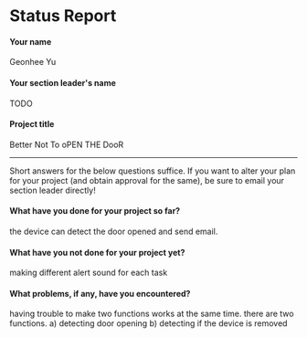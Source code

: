 # Status Report

#### Your name

Geonhee Yu

#### Your section leader's name

TODO

#### Project title

Better Not To oPEN THE DooR


***

Short answers for the below questions suffice. If you want to alter your plan for your project (and obtain approval for the same), be sure to email your section leader directly!

#### What have you done for your project so far?

the device can detect the door opened and send email.


#### What have you not done for your project yet?

making different alert sound for each task

#### What problems, if any, have you encountered?

having trouble to make two functions works at the same time.
there are two functions.
a) detecting door opening
b) detecting if the device is removed

